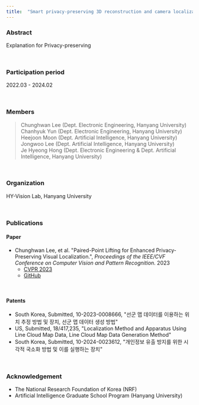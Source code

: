 ```yaml
---
title:  "Smart privacy-preserving 3D reconstruction and camera localization"
---
```


### Abstract
Explanation for Privacy-preserving  
  
<br/>
  
### Participation period  
2022.03 - 2024.02  
  
<br/>
  
### Members  
> Chunghwan Lee (Dept. Electronic Engineering, Hanyang University)  
> Chanhyuk Yun (Dept. Electronic Engineering, Hanyang University)  
> Heejoon Moon (Dept. Artificial Intelligence, Hanyang University)  
> Jongwoo Lee (Dept. Artificial Intelligence, Hanyang University)  
> Je Hyeong Hong (Dept. Electronic Engineering & Dept. Artificial Intelligence, Hanyang University)

<br/>

### Organization  
HY-Vision Lab, Hanyang University  

<br/>

### Publications  
  
#### Paper  
* Chunghwan Lee, et al. "Paired-Point Lifting for Enhanced Privacy-Preserving Visual Localization.", *Proceedings of the IEEE/CVF Conference on Computer Vision and Pattern Recognition.* 2023  
  + [CVPR 2023](https://openaccess.thecvf.com/content/CVPR2023/html/Lee_Paired-Point_Lifting_for_Enhanced_Privacy-Preserving_Visual_Localization_CVPR_2023_paper.html)  
  + [GitHub](https://github.com/Fusroda-h/ppl)
  
<br/>
  
#### Patents  
* South Korea, Submitted, 10-2023-0008666, "선군 맵 데이터를 이용하는 위치 추정 방법 및 장치, 선군 맵 데이터 생성 방법"  
* US, Submitted, 18/417,235, "Localization Method and Apparatus Using Line Cloud Map Data, Line Cloud Map Data Generation Method"  
* South Korea, Submitted, 10-2024-0023612, "개인정보 유출 방지를 위한 시각적 국소화 방법 및 이를 실행하는 장치"
  
<br/>
  
### Acknowledgement  
* The National Research Foundation of Korea (NRF)  
* Artificial Intelligence Graduate School Program (Hanyang University)  
